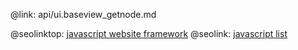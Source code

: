 @link: api/ui.baseview_getnode.md

@seolinktop: [javascript website framework](https://webix.com)
@seolink: [javascript list](https://webix.com/widget/list/)